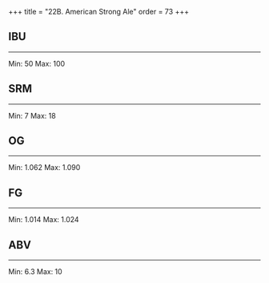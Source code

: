 +++
title = "22B. American Strong Ale"
order = 73
+++
## IBU
******
Min: 50
Max: 100
## SRM
******
Min: 7
Max: 18
## OG
******
Min: 1.062
Max: 1.090
## FG
******
Min: 1.014
Max: 1.024
## ABV
******
Min: 6.3
Max: 10
